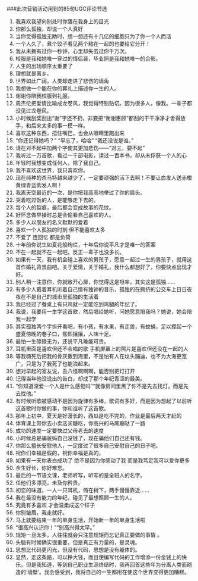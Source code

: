 ###此次营销活动用到的85句UGC评论节选

1. 我喜欢我望向别处时你落在我身上的目光
2. 你那么孤独，却说一个人真好
3. 当你觉得孤独无助时，想一想还有十几亿的细胞只为了你一个人而活
4. 一个人久了，煮个饺子看见两个粘在一起的也要给它分开！
5. 我从未拥有过你一秒钟，心里却失去过你千万次。
6. 校服是我和她唯一穿过的情侣装，毕业照是我和她唯一的合影。
7. 人生的出场顺序太重要了
8. 理想就是离乡。
9. 世界如此广阔，人类却走进了悲伤的墙角
10. 我想做一个能在你的葬礼上描述你一生的人。
11. 谢谢你陪我校服到礼服。
12. 周杰伦把爱情比喻成龙卷风，我觉得特别贴切。因为很多人，像我。一辈子都没见过龙卷风。
13. 小时候刮奖刮出“谢”字还不扔，非要把“谢谢惠顾”都刮的干干净净才舍得放手，和后来太多的事一模一样。
14. 喜欢这种东西，捂住嘴巴，也会从眼睛里跑出来
15. “你还记得她吗？” “早忘了，哈哈” “我还没说是谁。”
16. 请在对不起中加两个字使其更加悲伤——“对三，要不起”
17. 我听过一万首歌，看过一千部电影，读过一百本书，却从未俘获一个人的心
18. 年轻时我想变成任何人，除了我自己。
19. 我不喜欢这世界，我只喜欢你。
20. 现在纯种的杀马特越来越少了，一定要顽强的活下去啊！不要让白发人送赤橙黄绿青蓝紫发人啊！
21. 我离天空最近的一次，是你把我高高地举过了你的肩头。
22. 哭着吃过饭的人，是能够走下去的。
23. 每个人的裂痕，最后都会变成故事的花纹。
24. 好怀念做早操时总是会偷看自己喜欢的人。
25. 多少人以朋友的名义默默的爱着
26. 喜欢一个人孤独的时刻 但不能喜欢太多
27. 不爱了 连回忆 都是负荷
28. 十年前你说生如夏花般绚烂，十年后你说平凡才是唯一的答案
29. 不在一起就不在一起吧，反正一辈子也没多长。
30. 如果有一天，我有机会碰上喜欢的男孩子，愿意一起过一生的男孩子，就用这首作婚礼背景曲吧。关于爱情，关于婚礼，我什么都想好了，你要快点出现才好。
31. 别人稍一注意你，你就敞开心扉，你觉得这是坦率，其实这是孤独……
32. 有多少人戴着耳机听着自己情有独钟的音乐，孤独的在拥挤的公交车上日日夜夜在不是自己的城市里孤独的生活着
33. 我已经过了餐桌上有只鸡就一定能吃到鸡腿的年纪了。
34. 我说，我要用一生学这首歌，然后唱给她听，问她愿意陪我吗？她说，她会陪我一起学
35. 其实孤独两个字拆开看吧，有小孩，有水果，有走兽，有蚊蝇，足以撑起一个盛夏傍晚的巷子口，熙熙攘攘，人味十足。
36. 最怕一生碌碌无为，还说平凡难能可贵。
37. 耳机里面是喜欢但还不会唱的歌 手机屏幕上的照片是喜欢但还没在一起的人
38. 等我嗨死后把我的骨灰撒到海里，不是怕有人在坟头蹦迪，也不为大海更宽广，只是为了我死了也能浪起来。
39. 想对早起的室友说，丑八怪啊啊啊，能否别把灯打开
40. 记得当年他没说出的告白，却成了那个年纪青涩的最美。
41. “你知道深爱一个人是什么感觉吗”“就像房间里黑了你不是先去找灯，而是先去找他。”
42. 有时候听歌被感动不是因为旋律有多棒，歌词有多好，而是因为想起了以前听这首歌时你做的事，你和谁听了这首歌。
43. 那年上初中，夏天是好漫长的，西瓜是吃不完的，作业是最后两天才赶的
44. 体育课上带你去小卖店买糖吃，你高兴的马尾蹦哒了一路
45. 成功的速度一定要快过父母老去的速度
46. 小时候总是骗爸妈自己没钱了，现在骗他们自己还有钱。
47. 你那么擅长安慰他人，一定度过了很多自己安慰自己的日子吧。
48. 祝你们幸福是假的，祝你幸福是真的。
49. 如果有一天你表白成功了 绝不是因为你感动了我 而是我笃定我可以爱你更多
50. 余生好长，你好难忘。
51. 最后的一节语文课，老师听写，听写的是全班人的名字。
52. 任他们多漂亮，未及你矜贵。
53. 初恋的味道，一人一只耳机，倚在树下，两手慢慢靠近……
54. 我在最没有能力的年纪，碰见了最想照顾一生的人。
55. 究竟有多喜欢 才会温柔成这个样子
56. 你别皱眉，我走就好。
57. 马上就要结束一年的单身生活，开始新一年的单身生活啦
58. “很高兴认识你！”“别高兴得太早。”
59. 规矩一旦太多，人往往就会只注意规矩而忘记真正要做的事情 。
60. 头脑有时候确实很重要，但是真正有力量的，是灵魂。
61. 思想比代码更闪光，但没有代码，思想是没有躯体的。
62. 显然，走这条路，可以挣大钱，而且使编写代码的工作增添一份金钱上的快乐。但是我知道，等到自己职业生涯终结时，我再回首这些年为分离人类而砌造的‘墙壁’。我会感受到，我将自己的一生都用在使这个世界变得更加糟糕。